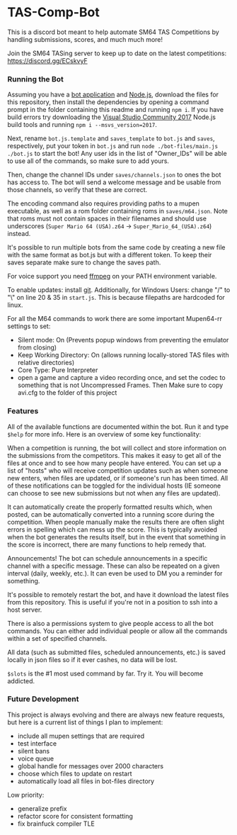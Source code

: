 # TAS-Comp-Bot
This is a discord bot meant to help automate SM64 TAS Competitions by handling submissions, scores, and much much more!

Join the SM64 TASing server to keep up to date on the latest competitions: https://discord.gg/ECskvyF


### Running the Bot
Assuming you have a [bot application](https://discord.com/developers/applications) and [Node.js](https://nodejs.org/en/download/), download the files for this repository, then install the dependencies by opening a command prompt in the folder containing this readme and running `npm i`. If you have build errors try downloading the [Visual Studio Community 2017](https://visualstudio.microsoft.com/vs/older-downloads/) Node.js build tools and running `npm i --msvs_version=2017`.

Next, rename `bot.js.template` and `saves_template` to `bot.js` and `saves`, respectively, put your token in `bot.js` and run `node ./bot-files/main.js ./bot.js` to start the bot! Any user ids in the list of "Owner_IDs" will be able to use all of the commands, so make sure to add yours.

Then, change the channel IDs under `saves/channels.json` to ones the bot has access to. The bot will send a welcome message and be usable from those channels, so verify that these are correct.

The encoding command also requires providing paths to a mupen executable, as well as a rom folder containing roms in `saves/m64.json`. Note that roms must not contain spaces in their filenames and should use underscores (`Super Mario 64 (USA).z64` -> `Super_Mario_64_(USA).z64`) instead.   

It's possible to run multiple bots from the same code by creating a new file with the same format as bot.js but with a different token. To keep their saves separate make sure to change the saves path.

For voice support you need [ffmpeg](https://ffmpeg.org/download.html) on your PATH environment variable.

To enable updates: install [git](https://git-scm.com/book/en/v2/Getting-Started-Installing-Git). Additionally, for Windows Users: change "/" to "\\" on line 20 & 35 in `start.js`. This is because filepaths are hardcoded for linux.

For all the M64 commands to work there are some important Mupen64-rr settings to set:
- Silent mode: On (Prevents popup windows from preventing the emulator from closing)
- Keep Working Directory: On (allows running locally-stored TAS files with relative directories)
- Core Type: Pure Interpreter
- open a game and capture a video recording once, and set the codec to something that is not Uncompressed Frames. Then Make sure to copy avi.cfg to the folder of this project

### Features
All of the available functions are documented within the bot. Run it and type `$help` for more info. Here is an overview of some key functionality:

When a competition is running, the bot will collect and store information on the submissions from the competitors. This makes it easy to get all of the files at once and to see how many people have entered. You can set up a list of "hosts" who will receive competition updates such as when someone new enters, when files are updated, or if someone's run has been timed. All of these notifications can be toggled for the individual hosts (IE someone can choose to see new submissions but not when any files are updated).

It can automatically create the properly formatted results which, when posted, can be automatically converted into a running score during the competition. When people manually make the results there are often slight errors in spelling which can mess up the score. This is typically avoided when the bot generates the results itself, but in the event that something in the score is incorrect, there are many functions to help remedy that.

Announcements! The bot can schedule announcements in a specific channel with a specific message. These can also be repeated on a given interval (daily, weekly, etc.). It can even be used to DM you a reminder for something.

It's possible to remotely restart the bot, and have it download the latest files from this repository. This is useful if you're not in a position to ssh into a host server.

There is also a permissions system to give people access to all the bot commands. You can either add individual people or allow all the commands within a set of specified channels.

All data (such as submitted files, scheduled announcements, etc.) is saved locally in json files so if it ever cashes, no data will be lost.

`$slots` is the #1 most used command by far. Try it. You will become addicted.



### Future Development
This project is always evolving and there are always new feature requests, but here is a current list of things I plan to implement:
- include all mupen settings that are required
- test interface
- silent bans
- voice queue
- global handle for messages over 2000 characters
- choose which files to update on restart
- automatically load all files in bot-files directory

Low priority:
- generalize prefix
- refactor score for consistent formatting
- fix brainfuck compiler TLE

